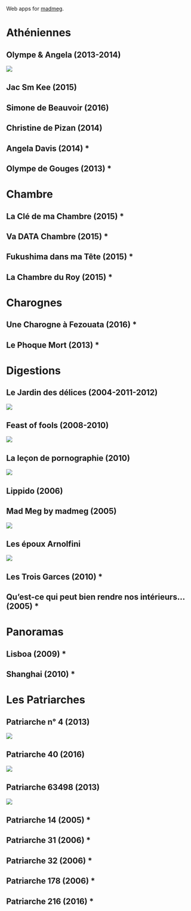 Web apps for [madmeg](http://madmeg.org/).

# Athéniennes

## Olympe &amp; Angela (2013-2014)

[![](athena/vignette-1200x630.jpg)](http://madmeg.org/athena/)


## Jac Sm Kee (2015)

<!-- [![](jacsmkee/vignette-1200x630.jpg)](http://madmeg.org/jacsmkee/) -->


## Simone de Beauvoir (2016)

<!-- [![](simone/vignette-1200x630.jpg)](http://madmeg.org/simone/) -->


## Christine de Pizan (2014)

<!-- [![](christine/vignette-1200x630.jpg)](http://madmeg.org/christine/) -->


## Angela Davis (2014) *

## Olympe de Gouges (2013) *


# Chambre

## La Clé de ma Chambre (2015) *

## Va DATA Chambre (2015) *

## Fukushima dans ma Tête (2015) *

## La Chambre du Roy (2015) *


# Charognes

## Une Charogne à Fezouata (2016) *

## Le Phoque Mort (2013) *


# Digestions

## Le Jardin des délices (2004-2011-2012)

[![](delizie/vignette-1200x630.jpg)](http://madmeg.org/delizie/)


## Feast of fools (2008-2010)

[![](feastoffools/vignette-1200x630.jpg)](http://madmeg.org/feastoffools/)


## La leçon de pornographie (2010)

[![](lecon/vignette-1200x630.jpg)](http://madmeg.org/lecon/)


## Lippido (2006)

<!-- [![](lippido/vignette-1200x630.jpg)](http://madmeg.org/lippido/) -->


## Mad Meg by madmeg (2005)

[![](lenragee/vignette-1200x630.jpg)](http://madmeg.org/lenragee/)


## Les époux Arnolfini

[![](epoux/vignette-1200x630.jpg)](http://madmeg.org/epoux/)


## Les Trois Garces (2010) *

## Qu’est-ce qui peut bien rendre nos intérieurs… (2005) *


# Panoramas

## Lisboa (2009) *

## Shanghai (2010) *


# Les Patriarches

## Patriarche n° 4 (2013)

[![](p4/vignette-1200x630.jpg)](http://madmeg.org/p4/)


## Patriarche 40 (2016)

[![](p40/vignette-1200x630.jpg)](http://madmeg.org/p40/)


## Patriarche 63498 (2013)

[![](p63498/vignette-1200x630.jpg)](http://madmeg.org/p63498/)

## Patriarche 14 (2005) *

## Patriarche 31 (2006) *

## Patriarche 32 (2006) *

## Patriarche 178 (2006) *

## Patriarche 216 (2016) *





